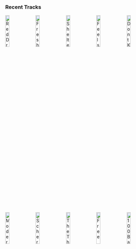 ### Recent Tracks
[<img src='https://lastfm.freetls.fastly.net/i/u/300x300/71ecbb0e27704bf6e0dbfbffa53d85f0.jpg' width='16%' height='16%' alt='Red Dress'>](https://www.last.fm/music/magic%2521/_/red%2bdress)&nbsp;&nbsp;&nbsp;&nbsp;[<img src='https://lastfm.freetls.fastly.net/i/u/300x300/4ab105c9fcafd49a22348a8cfbc7821d.jpg' width='16%' height='16%' alt='Fresh Squeezed'>](https://www.last.fm/music/duncan%2bfellows/_/fresh%2bsqueezed)&nbsp;&nbsp;&nbsp;&nbsp;[<img src='https://lastfm.freetls.fastly.net/i/u/300x300/c88d8805364a2c41dd8b430ee97ccafa.jpg' width='16%' height='16%' alt='Shelter'>](https://www.last.fm/music/porter%2brobinson/_/shelter)&nbsp;&nbsp;&nbsp;&nbsp;[<img src='https://lastfm.freetls.fastly.net/i/u/300x300/2a96cbd8b46e442fc41c2b86b821562f.png' width='16%' height='16%' alt='Feels Like a Dream'>](https://www.last.fm/music/emilee/_/feels%2blike%2ba%2bdream)&nbsp;&nbsp;&nbsp;&nbsp;[<img src='https://lastfm.freetls.fastly.net/i/u/300x300/2a96cbd8b46e442fc41c2b86b821562f.png' width='16%' height='16%' alt='Dont Know How'>](https://www.last.fm/music/ashworth/_/don%2527t%2bknow%2bhow)&nbsp;&nbsp;&nbsp;&nbsp;<br>[<img src='https://lastfm.freetls.fastly.net/i/u/300x300/fff716db0b935ab873c03e7b95fca9e3.jpg' width='16%' height='16%' alt='Modern Loneliness'>](https://www.last.fm/music/lauv/_/modern%2bloneliness)&nbsp;&nbsp;&nbsp;&nbsp;[<img src='https://lastfm.freetls.fastly.net/i/u/300x300/ddf9879fbba5c96017bfc3430a3fda41.jpg' width='16%' height='16%' alt='Scherzo for X-Wings'>](https://www.last.fm/music/john%2bwilliams/_/scherzo%2bfor%2bx-wings)&nbsp;&nbsp;&nbsp;&nbsp;[<img src='https://lastfm.freetls.fastly.net/i/u/300x300/6a69f146bc2fb371d76130b9364b9426.jpg' width='16%' height='16%' alt='The Thrombey Family Theme'>](https://www.last.fm/music/nathan%2bjohnson/_/the%2bthrombey%2bfamily%2btheme)&nbsp;&nbsp;&nbsp;&nbsp;[<img src='https://lastfm.freetls.fastly.net/i/u/300x300/2a96cbd8b46e442fc41c2b86b821562f.png' width='16%' height='16%' alt='Free'>](https://www.last.fm/music/holly%2bt/_/free)&nbsp;&nbsp;&nbsp;&nbsp;[<img src='https://lastfm.freetls.fastly.net/i/u/300x300/1a1cd474e9e7ca1cc4c3ea038b89e8c1.jpg' width='16%' height='16%' alt='100 Bad Days'>](https://www.last.fm/music/ajr/_/100%2bbad%2bdays)&nbsp;&nbsp;&nbsp;&nbsp;<br>